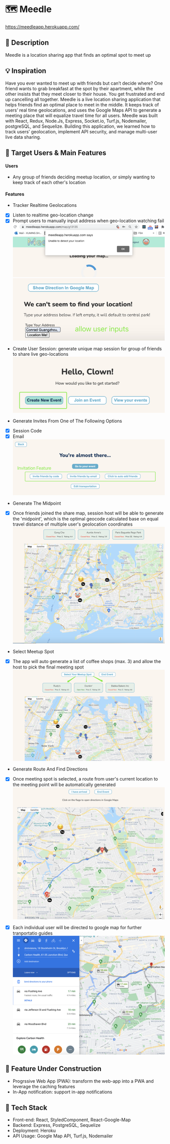 # 🗺️ Meedle
https://meedleapp.herokuapp.com/

## :paperclip: Description
Meedle is a location sharing app that finds an optimal spot to meet up

## :bulb: Inspiration
Have you ever wanted to meet up with friends but can’t decide where? One friend wants to grab breakfast at the spot by their apartment, while the other insists that they meet closer to their house. You get frustrated and end up cancelling all together. 
Meedle is a live location sharing application that helps friends find an optimal place to meet in the middle. It keeps track of users’ real time geolocations, and uses the Google Maps API to generate a meeting place that will equalize travel time for all users. Meedle was built with React, Redux, Node.Js, Express, Socket.io, Turf.js, Nodemailer, postgreSQL, and Sequelize. Building this application, we learned how to track users’ geolocation, implement API security, and manage multi-user live data sharing.

## :thinking: Target Users & Main Features
#### Users
- Any group of friends deciding meetup location, or simply wanting to keep track of each other's location
#### Features
- Tracker Realtime Geolocations
- [x] Listen to realtime geo-location change
- [x] Prompt users to manually input address when geo-location watching fail 
![Image of locationFail](https://github.com/Mewtwo-s/mapapp/blob/main/public/geolocaitonFail.png)
![Image of userInput](https://github.com/Mewtwo-s/mapapp/blob/main/public/userInput.png)
- Create User Session: generate unique map session for group of friends to share live geo-locations
![Image of create](https://github.com/Mewtwo-s/mapapp/blob/main/public/create.png)


- Generate Invites From One of The Following Options
- [x] Session Code
- [x] Email
![Image of invite](https://github.com/Mewtwo-s/mapapp/blob/main/public/invite.png)

- Generate The Midpoint
- [x] Once friends joined the share map, session host will be able to generate the 'midpoint', which is the optimal geocode calculated base on equal travel distance of multiple user's geolocation coordinates
![Image of midpoint](https://github.com/Mewtwo-s/mapapp/blob/main/public/midpoint.png)

- Select Meetup Spot 
- [x] The app will auto generate a list of coffee shops (max. 3) and allow the host to pick the final meeting spot
![Image of places](https://github.com/Mewtwo-s/mapapp/blob/main/public/places.png)

- Generate Route And Find Directions
- [x] Once meeting spot is selected, a route from user's current location to the meeting point will be automatically generated
![Image of diection](https://github.com/Mewtwo-s/mapapp/blob/main/public/direction.png)
- [x] Each individual user will be directed to google map for further tranportatio guides
![Image of googlemap](https://github.com/Mewtwo-s/mapapp/blob/main/public/googlemap.png)


## :construction: Feature Under Construction 
- Progrssive Web App (PWA): transform the web-app into a PWA and leverage the caching features
- In-App notification: support in-app notifications


## :cake: Tech Stack
- Front-end: React, StyledComponent, React-Google-Map 
- Backend: Express, PostgreSQL, Sequelize
- Deployment: Heroku
- API Usage: Google Map API, Turf.js, Nodemailer
